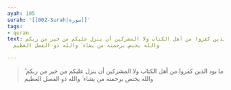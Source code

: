 ```yaml
---
ayah: 105
surah: '[[002-Surah|سورة]]'
tags:
- quran
text: ما يود الذين كفروا من أهل الكتاب ولا المشركين أن ينزل عليكم من خير من ربكم ۗ
  والله يختص برحمته من يشاء ۚ والله ذو الفضل العظيم

---
```

> ما يود الذين كفروا من أهل الكتاب ولا المشركين أن ينزل عليكم من خير من ربكم ۗ والله يختص برحمته من يشاء ۚ والله ذو الفضل العظيم
